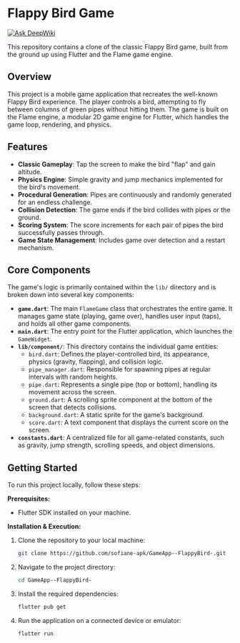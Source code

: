 # Flappy Bird Game
[![Ask DeepWiki](https://devin.ai/assets/askdeepwiki.png)](https://deepwiki.com/Sofiane-apk/GameApp--FlappyBird-)

This repository contains a clone of the classic Flappy Bird game, built from the ground up using Flutter and the Flame game engine.

## Overview

This project is a mobile game application that recreates the well-known Flappy Bird experience. The player controls a bird, attempting to fly between columns of green pipes without hitting them. The game is built on the Flame engine, a modular 2D game engine for Flutter, which handles the game loop, rendering, and physics.

## Features

- **Classic Gameplay**: Tap the screen to make the bird "flap" and gain altitude.
- **Physics Engine**: Simple gravity and jump mechanics implemented for the bird's movement.
- **Procedural Generation**: Pipes are continuously and randomly generated for an endless challenge.
- **Collision Detection**: The game ends if the bird collides with pipes or the ground.
- **Scoring System**: The score increments for each pair of pipes the bird successfully passes through.
- **Game State Management**: Includes game over detection and a restart mechanism.

## Core Components

The game's logic is primarily contained within the `lib/` directory and is broken down into several key components:

- **`game.dart`**: The main `FlameGame` class that orchestrates the entire game. It manages game state (playing, game over), handles user input (taps), and holds all other game components.
- **`main.dart`**: The entry point for the Flutter application, which launches the `GameWidget`.
- **`lib/component/`**: This directory contains the individual game entities:
    - `bird.dart`: Defines the player-controlled bird, its appearance, physics (gravity, flapping), and collision logic.
    - `pipe_manager.dart`: Responsible for spawning pipes at regular intervals with random heights.
    - `pipe.dart`: Represents a single pipe (top or bottom), handling its movement across the screen.
    - `ground.dart`: A scrolling sprite component at the bottom of the screen that detects collisions.
    - `background.dart`: A static sprite for the game's background.
    - `score.dart`: A text component that displays the current score on the screen.
- **`constants.dart`**: A centralized file for all game-related constants, such as gravity, jump strength, scrolling speeds, and object dimensions.

## Getting Started

To run this project locally, follow these steps:

**Prerequisites:**
- Flutter SDK installed on your machine.

**Installation & Execution:**
1. Clone the repository to your local machine:
   ```sh
   git clone https://github.com/sofiane-apk/GameApp--FlappyBird-.git
   ```
2. Navigate to the project directory:
   ```sh
   cd GameApp--FlappyBird-
   ```
3. Install the required dependencies:
   ```sh
   flutter pub get
   ```
4. Run the application on a connected device or emulator:
   ```sh
   flutter run
